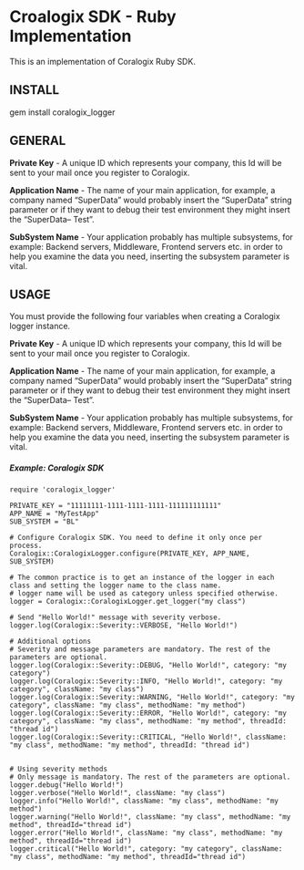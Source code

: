 
# Croalogix SDK - Ruby Implementation
This is an implementation of Coralogix Ruby SDK.

## INSTALL
gem install coralogix_logger


## GENERAL

**Private Key** - A unique ID which represents your company, this Id will be sent to your mail once you register to Coralogix.

**Application Name** - The name of your main application, for example, a company named “SuperData” would probably insert the “SuperData” string parameter or if they want to debug their test environment they might insert the  “SuperData– Test”.

**SubSystem Name** - Your application probably has multiple subsystems, for example: Backend servers, Middleware, Frontend servers etc. in order to help you examine the data you need, inserting the subsystem parameter is vital.



## USAGE

You must provide the following four variables when creating a Coralogix logger instance.

**Private Key** - A unique ID which represents your company, this Id will be sent to your mail once you register to Coralogix.

**Application Name** - The name of your main application, for example, a company named “SuperData” would probably insert the “SuperData” string parameter or if they want to debug their test environment they might insert the  “SuperData– Test”.

**SubSystem Name** - Your application probably has multiple subsystems, for example: Backend servers, Middleware, Frontend servers etc. in order to help you examine the data you need, inserting the subsystem parameter is vital.

##### Example: Coralogix SDK ####
    require 'coralogix_logger'

    PRIVATE_KEY = "11111111-1111-1111-1111-111111111111"    
    APP_NAME = "MyTestApp"  
    SUB_SYSTEM = "BL"     

    # Configure Coralogix SDK. You need to define it only once per process.
    Coralogix::CoralogixLogger.configure(PRIVATE_KEY, APP_NAME, SUB_SYSTEM)

    # The common practice is to get an instance of the logger in each class and setting the logger name to the class name.
    # logger name will be used as category unless specified otherwise.
    logger = Coralogix::CoralogixLogger.get_logger("my class")
    
    # Send "Hello World!" message with severity verbose. 
    logger.log(Coralogix::Severity::VERBOSE, "Hello World!")

    # Additional options
    # Severity and message parameters are mandatory. The rest of the parameters are optional.
    logger.log(Coralogix::Severity::DEBUG, "Hello World!", category: "my category")
    logger.log(Coralogix::Severity::INFO, "Hello World!", category: "my category", className: "my class")
    logger.log(Coralogix::Severity::WARNING, "Hello World!", category: "my category", className: "my class", methodName: "my method")
    logger.log(Coralogix::Severity::ERROR, "Hello World!", category: "my category", className: "my class", methodName: "my method", threadId: "thread id")
    logger.log(Coralogix::Severity::CRITICAL, "Hello World!", className: "my class", methodName: "my method", threadId: "thread id")


    # Using severity methods
    # Only message is mandatory. The rest of the parameters are optional.
    logger.debug("Hello World!")
    logger.verbose("Hello World!", className: "my class")
    logger.info("Hello World!", className: "my class", methodName: "my method")
    logger.warning("Hello World!", className: "my class", methodName: "my method", threadId="thread id")
    logger.error("Hello World!", className: "my class", methodName: "my method", threadId="thread id")
    logger.critical("Hello World!", category: "my category", className: "my class", methodName: "my method", threadId="thread id")


